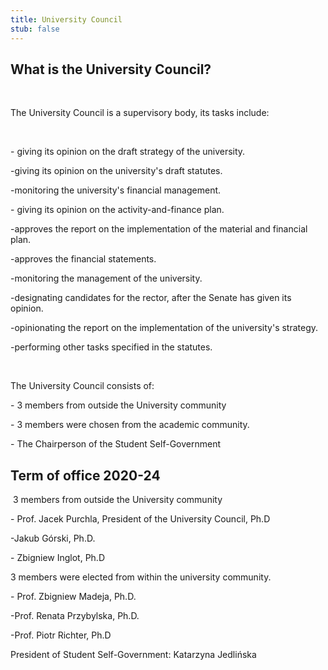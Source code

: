 ```yaml
---
title: University Council
stub: false
---
```

## What is the University Council? 

 

The University Council is a supervisory body, its tasks include: 

 

\- giving its opinion on the draft strategy of the university. 

\-giving its opinion on the university's draft statutes. 

\-monitoring the university's financial management. 

\- giving its opinion on the activity-and-finance plan. 

\-approves the report on the implementation of the material and financial plan. 

\-approves the financial statements. 

\-monitoring the management of the university. 

\-designating candidates for the rector, after the Senate has given its opinion. 

\-opinionating the report on the implementation of the university's strategy. 

\-performing other tasks specified in the statutes. 

 

The University Council consists of: 

\- 3 members from outside the University community 

\- 3 members were chosen from the academic community.  

\- The Chairperson of the Student Self-Government 

## Term of office 2020-24  

 3 members from outside the University community 

\- Prof. Jacek Purchla, President of the University Council, Ph.D 

\-Jakub Górski, Ph.D. 

\- Zbigniew Inglot, Ph.D 

3 members were elected from within the university community.  

\- Prof. Zbigniew Madeja, Ph.D. 

\-Prof. Renata Przybylska, Ph.D. 

\-Prof. Piotr Richter, Ph.D  

President of Student Self-Government: Katarzyna Jedlińska